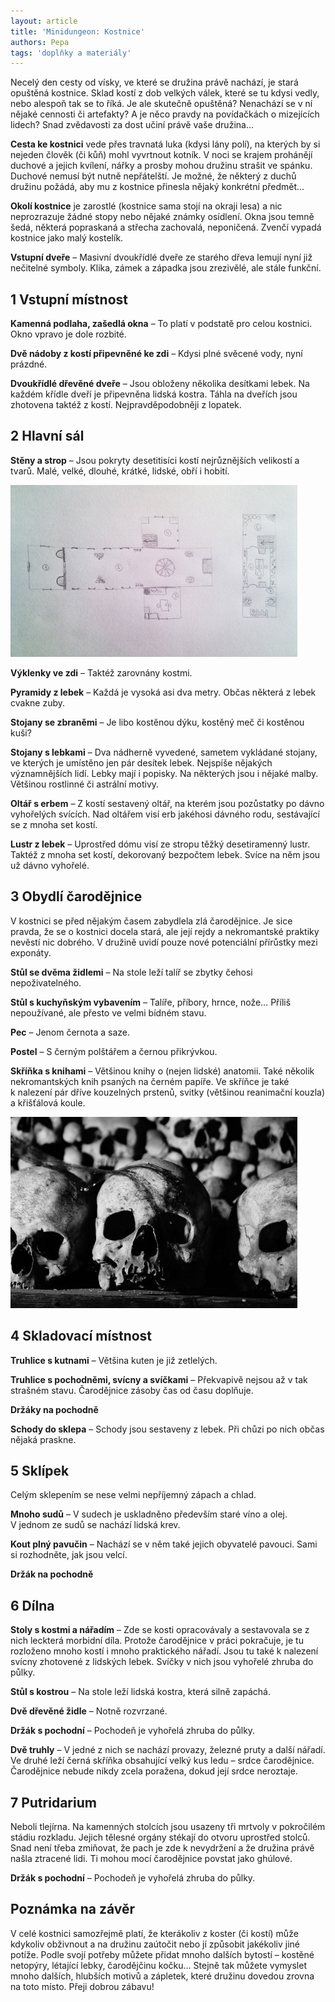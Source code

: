 ```yaml
---
layout: article
title: 'Minidungeon: Kostnice'
authors: Pepa
tags: 'doplňky a materiály'
---
```


Necelý den cesty od vísky, ve které se družina právě nachází, je stará opuštěná kostnice. Sklad kostí z dob velkých válek, které se tu kdysi vedly, nebo alespoň tak se to říká. Je ale skutečně opuštěná? Nenachází se v ní nějaké cennosti či artefakty? A je něco pravdy na povídačkách o mizejících lidech? Snad zvědavosti za dost učiní právě vaše družina…

__Cesta ke kostnici__ vede přes travnatá luka (kdysi lány polí), na kterých by si nejeden člověk (či kůň) mohl vyvrtnout kotník. V noci se krajem prohánějí duchové a jejich kvílení, nářky a prosby mohou družinu strašit ve spánku. Duchové nemusí být nutně nepřátelští. Je možné, že některý z duchů družinu požádá, aby mu z kostnice přinesla nějaký konkrétní předmět…

__Okolí kostnice__ je zarostlé (kostnice sama stojí na okraji lesa) a nic neprozrazuje žádné stopy nebo nějaké známky osídlení. Okna jsou temně šedá, některá popraskaná a střecha zachovalá, neponičená. Zvenčí vypadá kostnice jako malý kostelík.

__Vstupní dveře__ – Masivní dvoukřídlé dveře ze starého dřeva lemují nyní již nečitelné symboly. Klika, zámek a západka jsou zrezivělé, ale stále funkční.

## 1 Vstupní místnost

__Kamenná podlaha, zašedlá okna__ – To platí v podstatě pro celou kostnici. Okno vpravo je dole rozbité.

__Dvě nádoby z kostí připevněné ke zdi__ – Kdysi plné svěcené vody, nyní prázdné.

__Dvoukřídlé dřevěné dveře__ – Jsou obloženy několika desítkami lebek. Na každém křídle dveří je připevněna lidská kostra. Táhla na dveřích jsou zhotovena taktéž z kostí. Nejpravděpodobněji z lopatek.

## 2 Hlavní sál

__Stěny a strop__ – Jsou pokryty desetitisíci kostí nejrůznějších velikostí a tvarů. Malé, velké, dlouhé, krátké, lidské, obří i hobití.

![](kostnice-opt.jpg)

__Výklenky ve zdi__ – Taktéž zarovnány kostmi.

__Pyramidy z lebek__ – Každá je vysoká asi dva metry. Občas některá z lebek cvakne zuby.

__Stojany se zbraněmi__ – Je libo kostěnou dýku, kostěný meč či kostěnou kuši?

__Stojany s lebkami__ – Dva nádherně vyvedené, sametem vykládané stojany, ve kterých je umístěno jen pár desítek lebek. Nejspíše nějakých významnějších lidí. Lebky mají i popisky. Na některých jsou i nějaké malby. Většinou rostlinné či astrální motivy.

__Oltář s erbem__ – Z kostí sestavený oltář, na kterém jsou pozůstatky po dávno vyhořelých svících. Nad oltářem visí erb jakéhosi dávného rodu, sestávající se z mnoha set kostí.

__Lustr z lebek__ – Uprostřed dómu visí ze stropu těžký desetiramenný lustr. Taktéž z mnoha set kostí, dekorovaný bezpočtem lebek. Svíce na něm jsou už dávno vyhořelé.

## 3 Obydlí čarodějnice

V kostnici se před nějakým časem zabydlela zlá čarodějnice. Je sice pravda, že se o kostnici docela stará, ale její rejdy a nekromantské praktiky nevěstí nic dobrého. V družině uvidí pouze nové potenciální přírůstky mezi exponáty.

__Stůl se dvěma židlemi__ – Na stole leží talíř se zbytky čehosi nepoživatelného.

__Stůl s kuchyňským vybavením__ – Talíře, příbory, hrnce, nože… Příliš nepoužívané, ale přesto ve velmi bídném stavu.

__Pec__ – Jenom černota a saze.

__Postel__ – S černým polštářem a černou přikrývkou.

__Skříňka s knihami__ – Většinou knihy o (nejen lidské) anatomii. Také několik nekromantských knih psaných na černém papíře. Ve skříňce je také k nalezení pár dříve kouzelných prstenů, svitky (většinou reanimační kouzla) a křišťálová koule.

![](skull-and-crossbones-5-opt.jpg)

## 4 Skladovací místnost

__Truhlice s kutnami__ – Většina kuten je již zetlelých.

__Truhlice s pochodněmi, svícny a svíčkami__ – Překvapivě nejsou až v tak strašném stavu. Čarodějnice zásoby čas od času doplňuje.

__Držáky na pochodně__

__Schody do sklepa__ – Schody jsou sestaveny z lebek. Při chůzi po nich občas nějaká praskne.

## 5 Sklípek

Celým sklepením se nese velmi nepříjemný zápach a chlad.

__Mnoho sudů__ – V sudech je uskladněno především staré víno a olej. V jednom ze sudů se nachází lidská krev.

__Kout plný pavučin__ – Nachází se v něm také jejich obyvatelé pavouci. Sami si rozhodněte, jak jsou velcí.

__Držák na pochodně__

## 6 Dílna

__Stoly s kostmi a nářadím__ – Zde se kosti opracovávaly a sestavovala se z nich leckterá morbidní díla. Protože čarodějnice v práci pokračuje, je tu rozloženo mnoho kostí i mnoho praktického nářadí. Jsou tu také k nalezení svícny zhotovené z lidských lebek. Svíčky v nich jsou vyhořelé zhruba do půlky.

__Stůl s kostrou__ – Na stole leží lidská kostra, která silně zapáchá.

__Dvě dřevěné židle__ – Notně rozvrzané.

__Držák s pochodní__ – Pochodeň je vyhořelá zhruba do půlky.

__Dvě truhly__ – V jedné z nich se nachází provazy, železné pruty a další nářadí. Ve druhé leží černá skříňka obsahující velký kus ledu – srdce čarodějnice. Čarodějnice nebude nikdy zcela poražena, dokud její srdce neroztaje.

## 7 Putridarium

Neboli tlejírna. Na kamenných stolcích jsou usazeny tři mrtvoly v pokročilém stádiu rozkladu. Jejich tělesné orgány stékají do otvoru uprostřed stolců. Snad není třeba zmiňovat, že pach je zde k nevydržení a že družina právě našla ztracené lidi. Ti mohou mocí čarodějnice povstat jako ghúlové.

__Držák s pochodní__ – Pochodeň je vyhořelá zhruba do půlky.

## Poznámka na závěr

V celé kostnici samozřejmě platí, že kterákoliv z koster (či kostí) může kdykoliv obživnout a na družinu zaútočit nebo jí způsobit jakékoliv jiné potíže. Podle svojí potřeby můžete přidat mnoho dalších bytostí – kostěné netopýry, létající lebky, čarodějčinu kočku… Stejně tak můžete vymyslet mnoho dalších, hlubších motivů a zápletek, které družinu dovedou zrovna na toto místo. Přeji dobrou zábavu!
